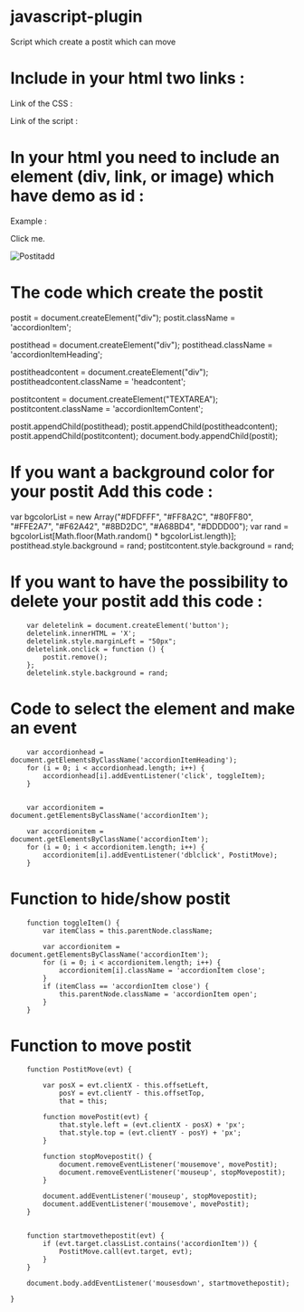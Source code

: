 # javascript-plugin
Script which create a postit which can move

# Include in your html two links :

Link of the CSS : 

<link rel="stylesheet" href="css/style.css">

Link of the script :

<script src="js/puce.js"></script>

# In your html you need to include an element (div, link, or image) which have demo as id : 

Example : 
<p id="demo">Click me.</p>
  
<img id="demo" src="img/Postitadd.png" alt="Postitadd">

# The code which create the postit 

postit = document.createElement("div");
postit.className = 'accordionItem';

postithead = document.createElement("div");
postithead.className = 'accordionItemHeading';

postitheadcontent = document.createElement("div");
postitheadcontent.className = 'headcontent';

postitcontent = document.createElement("TEXTAREA");
postitcontent.className = 'accordionItemContent';

postit.appendChild(postithead);
postit.appendChild(postitheadcontent);
postit.appendChild(postitcontent);
document.body.appendChild(postit);

# If you want a background color for your postit Add this code :

 var bgcolorList = new Array("#DFDFFF", "#FF8A2C", "#80FF80", "#FFE2A7", "#F62A42", "#8BD2DC", "#A68BD4", "#DDDD00");
        var rand = bgcolorList[Math.floor(Math.random() * bgcolorList.length)];
        postithead.style.background = rand;
        postitcontent.style.background = rand;


# If you want to have the possibility to delete your postit add this code :


        var deletelink = document.createElement('button');
        deletelink.innerHTML = 'X';
        deletelink.style.marginLeft = "50px";
        deletelink.onclick = function () {
            postit.remove();
        };
        deletelink.style.background = rand;


# Code to select the element and make an event 

        var accordionhead = document.getElementsByClassName('accordionItemHeading');
        for (i = 0; i < accordionhead.length; i++) {
            accordionhead[i].addEventListener('click', toggleItem);
        }

        
        var accordionitem = document.getElementsByClassName('accordionItem');

        var accordionitem = document.getElementsByClassName('accordionItem');
        for (i = 0; i < accordionitem.length; i++) {
            accordionitem[i].addEventListener('dblclick', PostitMove);
        }


# Function to hide/show postit 

        function toggleItem() {
            var itemClass = this.parentNode.className;

            var accordionitem = document.getElementsByClassName('accordionItem');
            for (i = 0; i < accordionitem.length; i++) {
                accordionitem[i].className = 'accordionItem close';
            }
            if (itemClass == 'accordionItem close') {
                this.parentNode.className = 'accordionItem open';
            }
        }


# Function to move postit

        function PostitMove(evt) {

            var posX = evt.clientX - this.offsetLeft,
                posY = evt.clientY - this.offsetTop,
                that = this;

            function movePostit(evt) {
                that.style.left = (evt.clientX - posX) + 'px';
                that.style.top = (evt.clientY - posY) + 'px';
            }

            function stopMovepostit() {
                document.removeEventListener('mousemove', movePostit);
                document.removeEventListener('mouseup', stopMovepostit);
            }

            document.addEventListener('mouseup', stopMovepostit);
            document.addEventListener('mousemove', movePostit);
        }

 
        function startmovethepostit(evt) {
            if (evt.target.classList.contains('accordionItem')) {
                PostitMove.call(evt.target, evt);
            }
        }

        document.body.addEventListener('mousesdown', startmovethepostit);

    }
